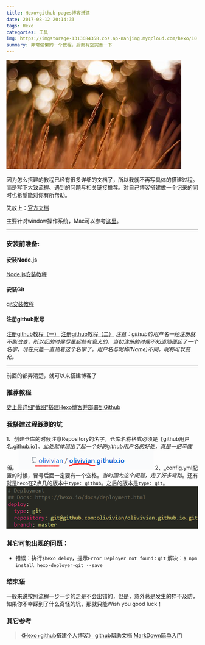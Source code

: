 ```yaml
---
title: Hexo+github pages博客搭建
date: 2017-08-12 20:14:33
tags: Hexo
categories: 工具
img: https://imgstorage-1313684358.cos.ap-nanjing.myqcloud.com/hexo/10.jpg
summary: 非常偷懒的一个教程，后面有空完善一下
---
```

 ![配图](Hexo-github-pages博客搭建/03.jpg)

因为怎么搭建的教程已经有很多详细的文档了，所以我就不再写具体的搭建过程。而是写下大致流程、遇到的问题与相关链接推荐。对自己博客搭建做一个记录的同时也希望能对你有所帮助。

先放上：[官方文档](https://hexo.io/docs/index.html)

主要针对window操作系统，Mac可以参考[这里](http://huangnx.com/2016/03/17/BlogPlatByHexoAndGithub/)。

---
### 安装前准备:
#### 安装Node.js
 [Node.js安装教程](http://www.runoob.com/nodejs/nodejs-install-setup.html)
#### 安装Git
[git安装教程](http://www.cnblogs.com/shiy/p/6441552.html)
#### 注册github账号
[注册github教程（一）](https://jingyan.baidu.com/article/455a9950abe0ada167277864.html)
[注册github教程（二）](https://jingyan.baidu.com/article/ff42efa93b2ed6c19e22021c.html)
*注意：github的用户名一经注册就不能改变，所以起的时候尽量起些有意义的，当初注册的时候不知道随便起了一个名字，现在只能一直顶着这个名字了。用户名与昵称(Name)不同，昵称可以变化。*

---

前面的都弄清楚，就可以来搭建博客了
### 推荐教程
[史上最详细“截图”搭建Hexo博客并部署到Github](https://jingyan.baidu.com/article/d8072ac47aca0fec95cefd2d.html)

### 我搭建过程踩到的坑
1、创建仓库的时候注意Repository的名字，仓库名称格式必须是【github用户名.github.io】。*此处就体现出了起一个好的github用户名的好处，真是一把辛酸泪。*
![我的博客仓库](Hexo-github-pages博客搭建/01.png)
2、_config.yml配置的时候，冒号后面一定要有一个空格。*当时因为这个问题，走了好多弯路*。还有就是`hexo`在2点几的版本中`type: github`。之后的版本是`type: git`。 
![配置问题.png](Hexo-github-pages博客搭建/02.png)

### 其它可能出现的问题：
  * 错误：执行`$hexo deloy`，提示`Error Deployer not found：git`
    解决：`$ npm install hexo-deployer-git --save`
  
### 结束语
 一般来说按照流程一步一步的走是不会出错的，但是，意外总是发生的猝不及防，如果你不幸踩到了什么奇怪的坑，那就只能Wish you good luck！

### 其它参考
> [《Hexo+github搭建个人博客》](http://www.cnblogs.com/dantefung/p/d8c48ba8030bcab7cfc364d423186fee.html)
[github帮助文档](https://help.github.com/)
[MarkDown简单入门](http://www.jianshu.com/p/e1cbc8b98aaf)




